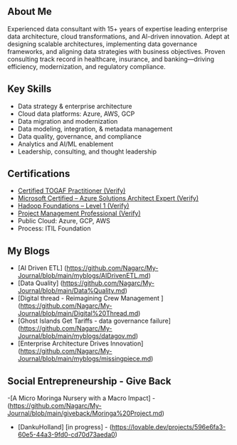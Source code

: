 ## About Me

Experienced data consultant with 15+ years of expertise leading enterprise data architecture, cloud transformations, and AI-driven innovation. Adept at designing scalable architectures, implementing data governance frameworks, and aligning data strategies with business objectives. Proven consulting track record in healthcare, insurance, and banking—driving efficiency, modernization, and regulatory compliance.

## Key Skills

- Data strategy & enterprise architecture
- Cloud data platforms: Azure, AWS, GCP
- Data migration and modernization
- Data modeling, integration, & metadata management
- Data quality, governance, and compliance
- Analytics and AI/ML enablement
- Leadership, consulting, and thought leadership

## Certifications

- [Certified TOGAF Practitioner (Verify)](https://www.credly.com/badges/8d4a27db-bb86-4ede-9677-be6e07a5e5a5/public_url)
- [Microsoft Certified – Azure Solutions Architect Expert (Verify)](https://www.credly.com/badges/c4e416f9-2972-402b-9440-db0852da1b16/public_url)
- [Hadoop Foundations – Level 1 (Verify)](https://www.youracclaim.com/badges/29c2add5-e046-4c29-8f6f-6b7c512f27a1)
- [Project Management Professional (Verify)](https://www.credly.com/badges/5a3dc7d7-b77f-4393-b61b-51036b916c8b/public_url)
- Public Cloud: Azure, GCP, AWS
- Process: ITIL Foundation

## My Blogs 
- [AI Driven ETL] (https://github.com/Nagarc/My-Journal/blob/main/myblogs/AIDrivenETL.md)
- [Data Quality] (https://github.com/Nagarc/My-Journal/blob/main/Data%Quality.md)
- [Digital thread - Reimagining Crew Management  ] (https://github.com/Nagarc/My-Journal/blob/main/Digital%20Thread.md)
- [Ghost Islands Get Tariffs - data governance failure] (https://github.com/Nagarc/My-Journal/blob/main/myblogs/datagov.md)
- [Enterprise Architecture Drives Innovation] (https://github.com/Nagarc/My-Journal/blob/main/myblogs/missingpiece.md)

## Social Entrepreneurship - Give Back 

-[A Micro Moringa Nursery with a Macro Impact] - (https://github.com/Nagarc/My-Journal/blob/main/giveback/Moringa%20Project.md)
- [DankuHolland] [in progress] - (https://lovable.dev/projects/596e6fa3-60e5-44a3-9fd0-cd70d73aeda0)

